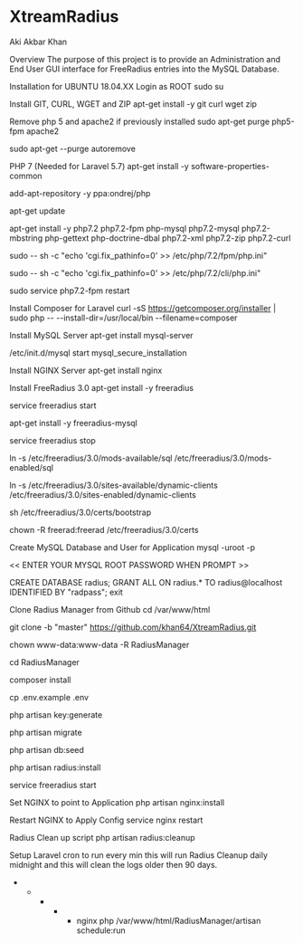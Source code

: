 # XtreamRadius

Aki Akbar Khan


Overview
The purpose of this project is to provide an Administration and End User GUI interface for FreeRadius entries into the MySQL Database.

Installation for UBUNTU 18.04.XX
Login as ROOT
sudo su

Install GIT, CURL, WGET and ZIP
apt-get install -y git curl wget zip

Remove php 5 and apache2 if previously installed
sudo apt-get purge php5-fpm apache2

sudo apt-get --purge autoremove

PHP 7 (Needed for Laravel 5.7)
apt-get install -y software-properties-common

add-apt-repository -y ppa:ondrej/php

apt-get update

apt-get install -y php7.2 php7.2-fpm php-mysql php7.2-mysql php7.2-mbstring php-gettext php-doctrine-dbal php7.2-xml php7.2-zip php7.2-curl

sudo -- sh -c "echo 'cgi.fix_pathinfo=0' >> /etc/php/7.2/fpm/php.ini"

sudo -- sh -c "echo 'cgi.fix_pathinfo=0' >> /etc/php/7.2/cli/php.ini"

sudo service php7.2-fpm restart

Install Composer for Laravel
curl -sS https://getcomposer.org/installer | sudo php -- --install-dir=/usr/local/bin --filename=composer

Install MySQL Server
apt-get install mysql-server

/etc/init.d/mysql start mysql_secure_installation

Install NGINX Server
apt-get install nginx

Install FreeRadius 3.0
apt-get install -y freeradius

service freeradius start

apt-get install -y freeradius-mysql

service freeradius stop

ln -s /etc/freeradius/3.0/mods-available/sql /etc/freeradius/3.0/mods-enabled/sql

ln -s /etc/freeradius/3.0/sites-available/dynamic-clients /etc/freeradius/3.0/sites-enabled/dynamic-clients

sh /etc/freeradius/3.0/certs/bootstrap

chown -R freerad:freerad /etc/freeradius/3.0/certs

Create MySQL Database and User for Application
mysql -uroot -p

<< ENTER YOUR MYSQL ROOT PASSWORD WHEN PROMPT >>

CREATE DATABASE radius; GRANT ALL ON radius.* TO radius@localhost IDENTIFIED BY "radpass"; exit

Clone Radius Manager from Github
cd /var/www/html

git clone -b "master" https://github.com/khan64/XtreamRadius.git

chown www-data:www-data -R RadiusManager

cd RadiusManager

composer install

cp .env.example .env

php artisan key:generate

php artisan migrate

php artisan db:seed

php artisan radius:install

service freeradius start

Set NGINX to point to Application
php artisan nginx:install

Restart NGINX to Apply Config
service nginx restart

Radius Clean up script
php artisan radius:cleanup

Setup Laravel cron to run every min this will run Radius Cleanup daily midnight and this will clean the logs older then 90 days.

* * * * * nginx php /var/www/html/RadiusManager/artisan schedule:run
